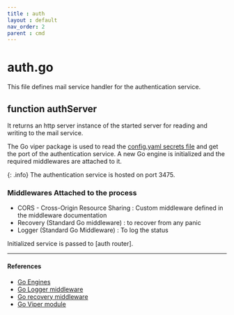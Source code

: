 ```yaml
---
title : auth
layout : default
nav_order: 2
parent : cmd
---
```


# auth.go

This file defines mail service handler for the authentication service.

## function authServer
It returns an http server instance of the started server for reading and writing to the mail service.

The Go viper package is used to read the [config.yaml secrets file]() and get the port of the authentication service. A new Go engine is initialized and the required middlewares are attached to it.

{: .info} 
The authentication service is hosted on port 3475. 

### Middlewares Attached to the process
- CORS - Cross-Origin Resource Sharing : Custom middleware defined in the middleware documentation
- Recovery (Standard Go middleware) : to recover from any panic
- Logger (Standard Go Middleware) : To log the status

Initialized service is passed to [auth router].

---
#### References
- [Go Engines]()
- [Go Logger middleware]()
- [Go recovery middleware]()
- [Go Viper module]()